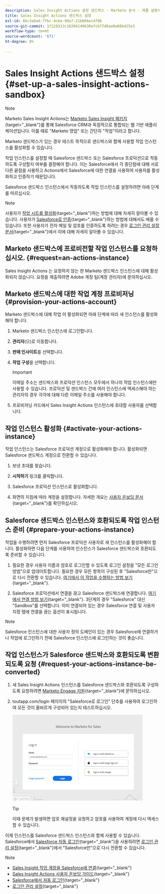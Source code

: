```yaml
---
description: Sales Insight Actions 설정 샌드박스 - Marketo 문서 - 제품 설명서
title: Sales Insight Actions 샌드박스 설정
exl-id: 8bc3a8a6-7fbc-4cbe-99a7-21b066ec4f96
source-git-commit: 1f228323c18204149630a7cb77d6ae0a88b425e3
workflow-type: tm+mt
source-wordcount: '671'
ht-degree: 0%

---
```


# Sales Insight Actions 샌드박스 설정 {#set-up-a-sales-insight-actions-sandbox}

>[!NOTE]
>
>Marketo Sales Insight Actions는 [Marketo Sales Insight 패키지](/help/marketo/product-docs/marketo-sales-insight/msi-for-salesforce/installation/install-marketo-sales-insight-package-in-salesforce-appexchange.md){target="_blank"}를 통해 Salesforce CRM과 독점적으로 통합되는 웹 기반 애플리케이션입니다. 이를 때로 &quot;Marketo 영업&quot; 또는 간단히 &quot;작업&quot;이라고 합니다.

Marketo 샌드박스가 있는 경우 테스트 목적으로 샌드박스와 함께 사용할 작업 인스턴스를 활성화할 수 있습니다.

작업 인스턴스를 설정할 때 Salesforce 샌드박스 또는 Salesforce 프로덕션으로 작동하도록 구성할지 여부를 결정해야 합니다. 이는 Salesforce에서 각 종단점에 대해 서로 다른 끝점을 사용하고 Actions에서 Salesforce에 대한 연결을 사용하여 사용자를 활성화하고 인증하기 때문입니다.

Salesforce 샌드박스 인스턴스에서 작동하도록 작업 인스턴스를 설정하려면 아래 단계를 따르십시오.

>[!NOTE]
>
>사용자가 [작업 시트를 활성화](/help/marketo/product-docs/marketo-sales-insight/actions/getting-started/sales-insight-actions-user-onboarding-checklist.md){target="_blank"}하는 방법에 대해 자세히 알아볼 수 있습니다. 사용자가 [Salesforce로 인증](/help/marketo/product-docs/marketo-sales-insight/actions/admin/auto-login-from-salesforce.md){target="_blank"}하는 방법에 대해서도 배울 수 있습니다. 또한 사용자가 전자 메일 및 암호를 인증하도록 하려는 경우 [로그인 관리 설정 문서](/help/marketo/product-docs/marketo-sales-insight/actions/admin/login-management-settings.md){target="_blank"}에서 이에 대해 자세히 알아볼 수 있습니다.

## Marketo 샌드박스에 프로비전할 작업 인스턴스를 요청하십시오. {#request=an-actions-instance}

Sales Insight Actions 는 요청하지 않는 한 Marketo 샌드박스 인스턴스에 대해 활성화되지 않습니다. 요청을 제출하려면 Adobe 계정 팀(계정 관리자)에 문의하십시오.

## Marketo 샌드박스에 대한 작업 계정 프로비저닝 {#provision-your-actions-account}

Marketo 샌드박스에 대해 작업 이 활성화되면 아래 단계에 따라 새 인스턴스를 활성화해야 합니다.

1. Marketo 샌드박스 인스턴스에 로그인합니다.

1. **관리자**(으)로 이동합니다.

1. **판매 인사이트**&#x200B;를 선택합니다.

1. **작업 구성**&#x200B;을 선택합니다.

   >[!IMPORTANT]
   >
   >이메일 주소는 샌드박스와 프로덕션 인스턴스 모두에서 하나의 작업 인스턴스에만 사용할 수 있습니다. 프로덕션 및 샌드박스 간에 여러 인스턴스에 액세스해야 하는 관리자의 경우 각각에 대해 다른 이메일 주소를 사용해야 합니다.

1. 프로비저닝 카드에서 Sales Insight Actions 인스턴스에 초대할 사용자를 선택합니다.

## 작업 인스턴스 활성화 {#activate-your-actions-instance}

작업 인스턴스는 Salesforce 프로덕션 계정으로 활성화해야 합니다. 활성화되면 Salesforce 샌드박스 계정으로 전환할 수 있습니다.

1. 보낸 초대를 찾습니다.

1. **시작하기** 링크를 클릭합니다.

1. Salesforce 프로덕션 인스턴스로 활성화합니다.

1. 화면의 지침에 따라 계정을 설정합니다. 자세한 개요는 [사용자 온보딩 문서](/help/marketo/product-docs/marketo-sales-insight/actions/getting-started/sales-insight-actions-user-onboarding-guide.md){target="_blank"}를 확인하십시오.

## Salesforce 샌드박스 인스턴스와 호환되도록 작업 인스턴스 준비 {#prepare-your-actions-instance}

작업을 수행하려면 먼저 Salesforce 프로덕션 사용자로 새 인스턴스를 활성화해야 합니다. 활성화하면 다음 단계를 사용하여 인스턴스가 Salesforce 샌드박스와 호환되도록 준비할 수 있습니다.

1. 필요한 경우 사용자 이름과 암호로 로그인할 수 있도록 로그인 설정을 &quot;모든 로그인 방법&quot;으로 업데이트합니다. 필요한 경우 모든 항목이 구성된 후 &quot;Salesforce만&quot;으로 다시 전환할 수 있습니다. [여기에서 이 작업을 수행하는 방법 보기](/help/marketo/product-docs/marketo-sales-insight/actions/admin/login-management-settings.md){target="_blank"}.

1. Salesforce 프로덕션에서 연결을 끊고 Salesforce 샌드박스에 연결합니다. [여기에서 연결 방법 보기](/help/marketo/product-docs/marketo-sales-insight/actions/crm/salesforce-integration/connect-your-sales-insight-actions-account-to-salesforce.md){target="_blank"}. 3단계의 경우 &quot;Salesforce&quot; 대신 &quot;Sandbox&quot;를 선택합니다. 이미 연결되어 있는 경우 Salesforce 연결 및 사용자 지정 탭에 연결을 끊는 옵션이 표시됩니다.

>[!NOTE]
>
>Salesforce 인스턴스에 대한 사용자 정의 도메인이 있는 경우 Salesforce에 연결하거나 작업에 로그인하기 전에 Salesforce 인스턴스에 로그인하는 것이 좋습니다.

## 작업 인스턴스가 Salesforce 샌드박스와 호환되도록 변환되도록 요청 {#request-your-actions-instance-be-converted}

1. 새 Sales Insight Actions 인스턴스를 Salesforce 샌드박스와 호환되도록 구성하도록 요청하려면 [Marketo Engage 지원](https://nation.marketo.com/t5/support/ct-p/Support){target="_blank"}에 문의하십시오.

1. toutapp.com/login 페이지의 &quot;Salesforce로 로그인&quot; 단추를 사용하여 로그인하여 모든 것이 올바르게 구성되어 있는지 테스트하십시오.

   ![](assets/set-up-a-sales-insight-actions-sandbox-1.png)

   >[!TIP]
   >
   >이때 문제가 발생하면 암호 재설정을 요청하고 암호를 사용하여 계정에 다시 액세스할 수 있습니다.

이제 인스턴스를 Salesforce 샌드박스 인스턴스와 함께 사용할 수 있습니다. Salesforce에서 [Salesforce 자동 로그인](/help/marketo/product-docs/marketo-sales-insight/actions/admin/auto-login-from-salesforce.md){target="_blank"}을 사용하려면 [로그인 관리 설정](/help/marketo/product-docs/marketo-sales-insight/actions/admin/login-management-settings.md){target="_blank"}에서 &quot;Salesforce만&quot;으로 다시 전환할 수 있습니다.

>[!NOTE]
>
>* [Sales Insight 작업 계정을 Salesforce에 연결](/help/marketo/product-docs/marketo-sales-insight/actions/crm/salesforce-integration/connect-your-sales-insight-actions-account-to-salesforce.md){target="_blank"}
>* [Sales Insight Actions 사용자 온보딩 가이드](/help/marketo/product-docs/marketo-sales-insight/actions/getting-started/sales-insight-actions-user-onboarding-guide.md){target="_blank"}
>* [Salesforce에서 자동 로그인](/help/marketo/product-docs/marketo-sales-insight/actions/admin/auto-login-from-salesforce.md){target="_blank"}
>* [로그인 관리 설정](/help/marketo/product-docs/marketo-sales-insight/actions/admin/login-management-settings.md){target="_blank"}
